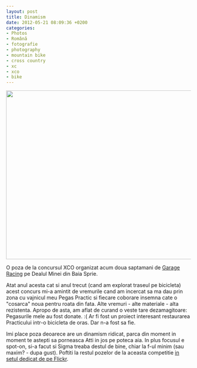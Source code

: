 ```yaml
---
layout: post
title: Dinamism
date: 2012-05-21 08:09:36 +0200
categories:
- Photos
- Română
- fotografie
- photography
- mountain bike
- cross country
- xc
- xco
- bike
---
```

<a href="http://www.flickr.com/photos/janos/7156995332/" title="Attila Kupas Deak by János Rusiczki, on Flickr"><img src="http://www.rusiczki.net/wp-content/uploads/2012/05/attila-kupas-deak-garage-racing-xco-693x460.jpg" alt="" title="attila-kupas-deak-garage-racing-xco" width="693" height="460" class="alignnone size-medium wp-image-1559" /></a>

O poza de la concursul XCO organizat acum doua saptamani de <a href="http://www.garageracing.ro">Garage Racing</a> pe Dealul Minei din Baia Sprie.

Atat anul acesta cat si anul trecut (cand am explorat traseul pe bicicleta) acest concurs mi-a amintit de vremurile cand am incercat sa ma dau prin zona cu vajnicul meu Pegas Practic si fiecare coborare insemna cate o "cosarca" noua pentru roata din fata. Alte vremuri - alte materiale - alta rezistenta. Apropo de asta, am aflat de curand o veste tare dezamagitoare: Pegasurile mele au fost donate. :( Ar fi fost un proiect interesant restaurarea Practicului intr-o bicicleta de oras. Dar n-a fost sa fie.

Imi place poza deoarece are un dinamism ridicat, parca din moment in moment te astepti sa porneasca Atti in jos pe poteca aia. In plus focusul e spot-on, si-a facut si Sigma treaba destul de bine, chiar la f-ul minim (sau maxim? - dupa gust). Poftiti la restul pozelor de la aceasta competitie <a href="http://www.flickr.com/photos/janos/sets/72157629630687042/">in setul dedicat de pe Flickr</a>.

